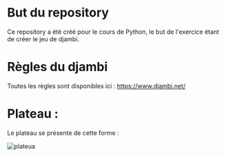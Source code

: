 # But du repository

Ce repository a été créé pour le cours de Python, le but de l'exercice étant de créer le jeu de djambi. 

# Règles du djambi

Toutes les règles sont disponibles ici : https://www.djambi.net/

# Plateau :

Le plateau se présente de cette forme : 

![plateua](https://user-images.githubusercontent.com/32299605/98256781-42fb3880-1f7f-11eb-83d5-2a1ab0b83ffe.PNG)
